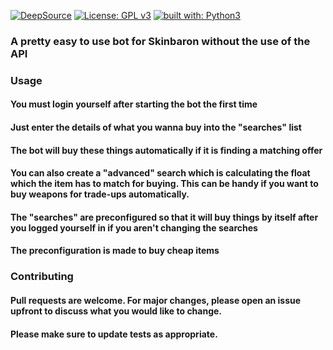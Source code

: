 [![DeepSource](https://deepsource.io/gh/Luois45/SkinbaronBot.svg/?label=active+issues&show_trend=true&token=PYCPV5pfYCn0JRuCDWrTtQoi)](https://deepsource.io/gh/Luois45/SkinbaronBot/?ref=repository-badge)
[![License: GPL v3](https://img.shields.io/badge/License-GPL%20v3-blue.svg)](http://www.gnu.org/licenses/gpl-3.0)
[![built with: Python3](https://camo.githubusercontent.com/0d9fbff04202da688cc79c5ffe984bd171edf453b2e41e5e56e55202dd5bdbb2/68747470733a2f2f696d672e736869656c64732e696f2f62616467652f6275696c74253230776974682d507974686f6e332d7265642e737667)](https://www.python.org/)

### A pretty easy to use bot for Skinbaron without the use of the API

### Usage
#### You must login yourself after starting the bot the first time

#### Just enter the details of what you wanna buy into the "searches" list
#### The bot will buy these things automatically if it is finding a matching offer
#### You can also create a "advanced" search which is calculating the float which the item has to match for buying. This can be handy if you want to buy weapons for trade-ups automatically.
#### The "searches" are preconfigured so that it will buy things by itself after you logged yourself in if you aren't changing the searches
#### The preconfiguration is made to buy cheap items

### Contributing
#### Pull requests are welcome. For major changes, please open an issue upfront to discuss what you would like to change.

#### Please make sure to update tests as appropriate.
